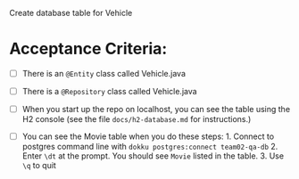 Create database table for Vehicle


# Acceptance Criteria:

- [ ] There is an `@Entity` class called Vehicle.java
- [ ] There is a `@Repository` class called Vehicle.java
- [ ] When you start up the repo on localhost, you can see the table
      using the H2 console (see the file `docs/h2-database.md` for 
      instructions.)
- [ ] You can see the Movie table when you do these steps:
      1. Connect to postgres command line with 
         ```
         dokku postgres:connect team02-qa-db
         ```
      2. Enter `\dt` at the prompt. You should see
         `Movie` listed in the table.
      3. Use `\q` to quit


